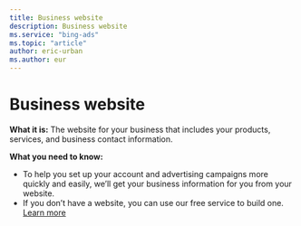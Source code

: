 ```yaml
---
title: Business website
description: Business website
ms.service: "bing-ads"
ms.topic: "article"
author: eric-urban
ms.author: eur
---
```


# Business website

**What it is:** The website for your business that includes your products, services, and business contact information.

**What you need to know:**
- To help you set up your account and advertising campaigns more quickly and easily, we’ll get your business information for you from your website.
- If you don’t have a website, you can use our free service to build one. [Learn more](../hlp_DMC_CONC_Website_GettingStarted.md)


